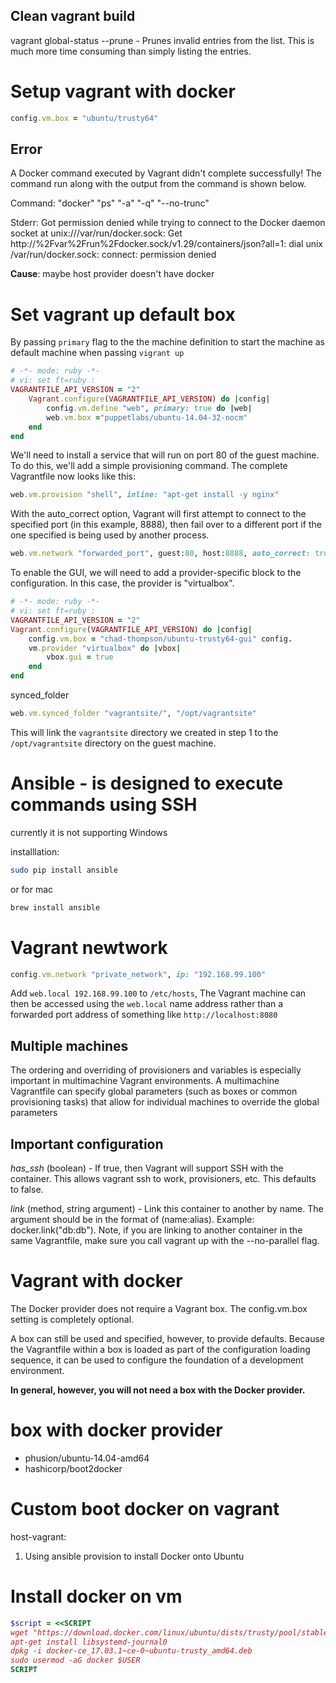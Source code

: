 ## Clean vagrant build
vagrant global-status --prune - Prunes invalid entries from the list. This is much more time consuming than simply listing the entries.

#  Setup vagrant with docker
```ruby
config.vm.box = "ubuntu/trusty64"
```
## Error
A Docker command executed by Vagrant didn't complete successfully!
The command run along with the output from the command is shown
below.

Command: "docker" "ps" "-a" "-q" "--no-trunc"

Stderr: Got permission denied while trying to connect to the Docker daemon socket at unix:///var/run/docker.sock: Get http://%2Fvar%2Frun%2Fdocker.sock/v1.29/containers/json?all=1: dial unix /var/run/docker.sock: connect: permission denied

**Cause**: maybe host provider doesn't have docker


# Set vagrant up default box
By passing `primary` flag to the the machine definition to start the machine as default machine when passing `vigrant up`
```ruby
# -*- mode: ruby -*-
# vi: set ft=ruby :
VAGRANTFILE_API_VERSION = "2"
    Vagrant.configure(VAGRANTFILE_API_VERSION) do |config|
        config.vm.define "web", primary: true do |web|
        web.vm.box ="puppetlabs/ubuntu-14.04-32-nocm"
    end
end
```
We'll need to install a service that will run on port 80 of the guest machine. To do
this, we'll add a simple provisioning command. The complete Vagrantfile now looks
like this:

```ruby
web.vm.provision "shell", inline: "apt-get install -y nginx"
```

With the auto_correct option, Vagrant will first attempt to connect to the specified
port (in this example, 8888), then fail over to a different port if the one specified is being
used by another process.
```ruby
web.vm.network "forwarded_port", guest:80, host:8888, auto_correct: true
```


To enable the GUI, we will need to add a provider-specific block to the configuration.
In this case, the provider is "virtualbox".
```ruby
# -*- mode: ruby -*-
# vi: set ft=ruby :
VAGRANTFILE_API_VERSION = "2"
Vagrant.configure(VAGRANTFILE_API_VERSION) do |config|
    config.vm.box = "chad-thompson/ubuntu-trusty64-gui" config.
    vm.provider "virtualbox" do |vbox|
        vbox.gui = true
    end
end
```

synced_folder
```ruby
web.vm.synced_folder "vagrantsite/", "/opt/vagrantsite"
```
This will link the `vagrantsite` directory we created in step 1 to the `/opt/vagrantsite` directory on the guest machine.


# Ansible - is designed to execute commands using SSH
currently it is not supporting Windows

installlation: 
```bash
sudo pip install ansible
```
or for mac
```bash
brew install ansible
```


# Vagrant newtwork 
```ruby
config.vm.network "private_network", ip: "192.168.99.100"
```
Add ``web.local 192.168.99.100`` to  ``/etc/hosts``, The Vagrant machine can then be accessed using the ``web.local`` name address rather than a forwarded port address of something like ``http://localhost:8080``

## Multiple machines
The ordering and overriding of provisioners and variables is especially important in
multimachine Vagrant environments. A multimachine Vagrantfile can specify global
parameters (such as boxes or common provisioning tasks) that allow for individual
machines to override the global parameters


## Important configuration
*has_ssh* (boolean) - If true, then Vagrant will support SSH with the container. This allows vagrant ssh to work, provisioners, etc. This defaults to false.

*link* (method, string argument) - Link this container to another by name. The argument should be in the format of (name:alias). Example: docker.link("db:db"). Note, if you are linking to another container in the same Vagrantfile, make sure you call vagrant up with the --no-parallel flag.

# Vagrant with docker
The Docker provider does not require a Vagrant box. The config.vm.box setting is completely optional.

A box can still be used and specified, however, to provide defaults. Because the Vagrantfile within a box is loaded as part of the configuration loading sequence, it can be used to configure the foundation of a development environment.

**In general, however, you will not need a box with the Docker provider.**

# box with docker provider
- phusion/ubuntu-14.04-amd64
- hashicorp/boot2docker


# Custom boot docker on vagrant
host-vagrant: 
1. Using ansible provision to install Docker onto Ubuntu


# Install docker on vm
```ruby
$script = <<SCRIPT
wget "https://download.docker.com/linux/ubuntu/dists/trusty/pool/stable/amd64/docker-ce_17.03.1~ce-0~ubuntu-trusty_amd64.deb"
apt-get install libsystemd-journal0
dpkg -i docker-ce_17.03.1~ce-0~ubuntu-trusty_amd64.deb
sudo usermod -aG docker $USER
SCRIPT
```
